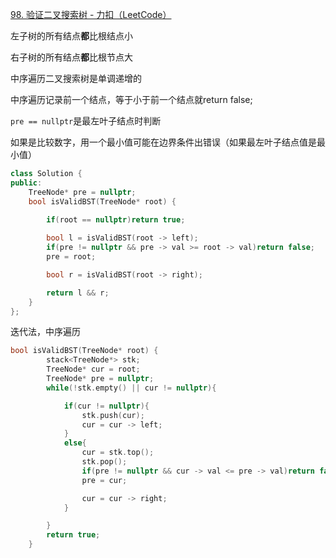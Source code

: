 [98. 验证二叉搜索树 - 力扣（LeetCode）](https://leetcode.cn/problems/validate-binary-search-tree/description/)

左子树的所有结点**都**比根结点小

右子树的所有结点**都**比根节点大

中序遍历二叉搜索树是单调递增的

中序遍历记录前一个结点，等于小于前一个结点就return false;

`pre == nullptr`是最左叶子结点时判断

如果是比较数字，用一个最小值可能在边界条件出错误（如果最左叶子结点值是最小值）

```cpp
class Solution {
public:
    TreeNode* pre = nullptr;
    bool isValidBST(TreeNode* root) {
        
        if(root == nullptr)return true;

        bool l = isValidBST(root -> left);
        if(pre != nullptr && pre -> val >= root -> val)return false;
        pre = root;

        bool r = isValidBST(root -> right);

        return l && r;
    }
};
```

迭代法，中序遍历

```cpp
bool isValidBST(TreeNode* root) {
        stack<TreeNode*> stk;
        TreeNode* cur = root;
        TreeNode* pre = nullptr;
        while(!stk.empty() || cur != nullptr){

            if(cur != nullptr){
                stk.push(cur);
                cur = cur -> left;
            }
            else{
                cur = stk.top();
                stk.pop();
                if(pre != nullptr && cur -> val <= pre -> val)return false;
                pre = cur;

                cur = cur -> right;
            }

        }
        return true;
    }
```

